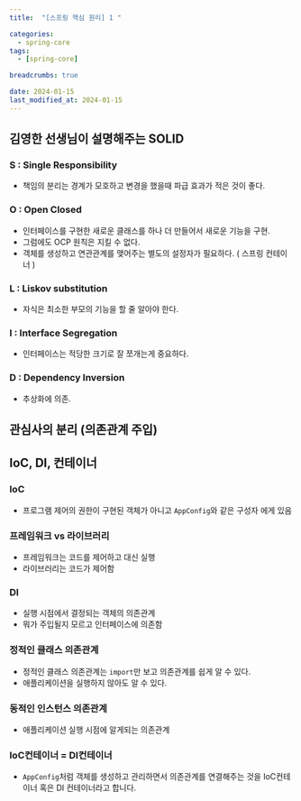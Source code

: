 ```yaml
---
title:  "[스프링 핵심 원리] 1 "

categories:
  - spring-core
tags:
  - [spring-core]

breadcrumbs: true

date: 2024-01-15
last_modified_at: 2024-01-15
---
```


## 김영한 선생님이 설명해주는 SOLID
 
### S : Single Responsibility
- 책임의 분리는 경계가 모호하고 변경을 했을때 파급 효과가 적은 것이 좋다.

### O : Open Closed
- 인터페이스를 구현한 새로운 클래스를 하나 더 만들어서 새로운 기능을 구현.
- 그럼에도 OCP 원칙은 지킬 수 없다.
- 객체를 생성하고 연관관계를 맺어주는 별도의 설정자가 필요하다. ( 스프링 컨테이너 )

### L : Liskov substitution
- 자식은 최소한 부모의 기능을 할 줄 알아야 한다.

### I : Interface Segregation
- 인터페이스는 적당한 크기로 잘 쪼개는게 중요하다.

### D : Dependency Inversion
- 추상화에 의존.

## 관심사의 분리 (의존관계 주입)
 
## IoC, DI, 컨테이너

### IoC
- 프로그램 제어의 권한이 구현된 객체가 아니고 `AppConfig`와 같은 구성자 에게 있음

### 프레임워크 vs 라이브러리
- 프레임워크는 코드를 제어하고 대신 실행
- 라이브러리는 코드가 제어함

### DI
- 실행 시점에서 결정되는 객체의 의존관계
- 뭐가 주입될지 모르고 인터페이스에 의존함

### 정적인 클래스 의존관계
- 정적인 클래스 의존관계는 `import`만 보고 의존관계를 쉽게 알 수 있다.
- 애플리케이션을 실행하지 않아도 알 수 있다.

### 동적인 인스턴스 의존관계
- 애플리케이션 실행 시점에 알게되는 의존관계 

### IoC컨테이너 = DI컨테이너
- `AppConfig`처럼 객체를 생성하고 관리하면서 의존관계를 연결해주는 것을 IoC컨테이너 혹은 DI 컨테이너라고 합니다.
